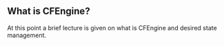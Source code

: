 ## What is CFEngine?

At this point a brief lecture is given on what is CFEngine and desired state management.

